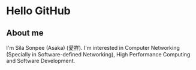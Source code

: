 # Hello GitHub
## About me
I'm Sila Sonpee (Asaka) (愛祥).
I'm interested in Computer Networking (Specially in Software-defined Networking), High Performance Computing and Software Development.
